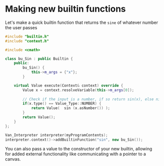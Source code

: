 # Making new builtin functions
Let's make a quick builtin function that returns the `sine` of whatever number the user passes
```c++
#include "builtin.h"
#include "context.h"

#include <cmath>

class bu_Sin : public Builtin { 
    public:
        bu_Sin() {
            this->m_args = {"x"};
        }

    virtual Value execute(Context& context) override {
        Value x = context.resolveVariable(this->m_args[0]);
        
        // Check if the input is a number, if so return sin(x), else nil
        if(x.type() == Value_Type::NUMBER) {
            return Value(  sin (x.asNumber()) );
        }
        return Value();
    }
};

Van_Interpreter interpreter(myProgramContents);
interpreter.context()->addBuiltinFunction("sin", new bu_Sin());
```

You can also pass a value to the constructor of your new builtin, allowing for 
added external functionality like communicating with a pointer to a canvas.
